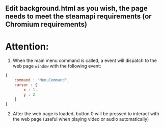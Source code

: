## Edit background.html as you wish, the page needs to meet the steamapi requirements (or Chromium requirements)

# Attention:

1. When the main menu command is called, a event will dispatch to the web page `window` with the following event:

``` javascript
{
    command : "MenuCommand",
    cursor : {
        x : 1,
        y : 2
    }
}
```

2. After the web page is loaded, button 0 will be pressed to interact with the web page (useful when playing video or audio automatically)